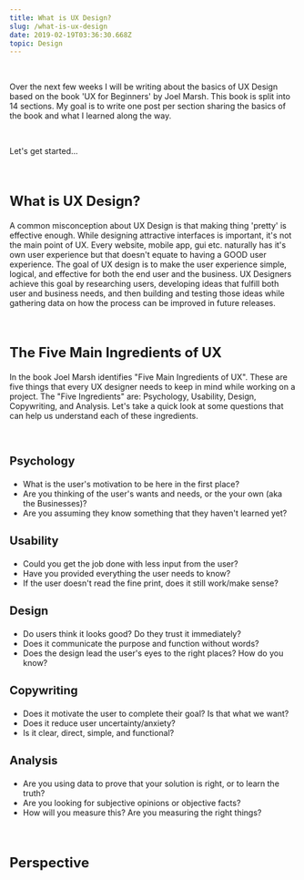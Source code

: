 ```yaml
---
title: What is UX Design?
slug: /what-is-ux-design
date: 2019-02-19T03:36:30.668Z
topic: Design
---
```

<br/>
<p>
Over the next few weeks I will be writing about the basics of UX Design based on the book 'UX for Beginners' by Joel Marsh. This book is split into 14 sections. My goal is to write one post per section sharing the basics of the book and what I learned along the way. 
<p>
<br/>
<p>
Let's get started...
</p>
<br/>
<h2 class="subtitle" style="font-size: 1.5rem;">
 What is UX Design?
</h2>
<p>
A common misconception about UX Design is that making thing 'pretty' is effective enough. While designing attractive interfaces is important, it's not the main point of UX. Every website, mobile app, gui etc. naturally has it's own user experience but that doesn't equate to having a GOOD user experience. The goal of UX design is to make the user experience simple, logical, and effective for both the end user and the business. UX Designers achieve this goal by researching users, developing ideas that fulfill both user and business needs, and then building and testing those ideas while gathering data on how the process can be improved in future releases. 
</p>
<br>  
<h2 class="subtitle" style="font-size: 1.5rem;">
 The Five Main Ingredients of UX
</h2>
<p>
In the book Joel Marsh identifies "Five Main Ingredients of UX". These are five things that every UX designer needs to keep in mind while working on a project. The "Five Ingredients" are: Psychology, Usability, Design, Copywriting, and Analysis. Let's take a quick look at some questions that can help us understand each of these ingredients.
</p>
<br>
<h3 class="subtitle" style="font-size: 1.25rem;">
Psychology
</h3>

* What is the user's motivation to be here in the first place?
* Are you thinking of the user's wants and needs, or the your own (aka the Businesses)?
* Are you assuming they know something that they haven't learned yet?



<h3 class="subtitle" style="font-size: 1.25rem;">
Usability
</h3>

* Could you get the job done with less input from the user?
* Have you provided everything the user needs to know?
* If the user doesn't read the fine print, does it still work/make sense?


<h3 class="subtitle" style="font-size: 1.25rem;">
Design
</h3>

* Do users think it looks good? Do they trust it immediately?
* Does it communicate the purpose and function without words?
* Does the design lead the user's eyes to the right places? How do you know?

<h3 class="subtitle" style="font-size: 1.25rem;">
Copywriting
</h3>

* Does it motivate the user to complete their goal? Is that what we want?
* Does it reduce user uncertainty/anxiety?
* Is it clear, direct, simple, and functional?

<h3 class="subtitle" style="font-size: 1.25rem;">
Analysis
</h3>

* Are you using data to prove that your solution is right, or to learn the truth?
* Are you looking for subjective opinions or objective facts?
* How will you measure this? Are you measuring the right things?

<br>

<h2 class="subtitle" style="font-size: 1.5rem;">
 Perspective
</h2>
